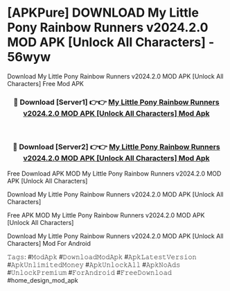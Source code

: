 # [APKPure] DOWNLOAD My Little Pony Rainbow Runners v2024.2.0 MOD APK [Unlock All Characters] - 56wyw
Download My Little Pony Rainbow Runners v2024.2.0 MOD APK [Unlock All Characters] Free Mod APK

<div align="center">
<h3>🔴 Download [Server1] 👉👉 <a href="https://apk-comot.site?title=My_Little_Pony_Rainbow_Runners_v2024.2.0_MOD_APK_[Unlock_All_Characters]">My Little Pony Rainbow Runners v2024.2.0 MOD APK [Unlock All Characters] Mod Apk</a></h3><br>

<h3>🔴 Download [Server2] 👉👉 <a href="https://apk-comot.site?title=My_Little_Pony_Rainbow_Runners_v2024.2.0_MOD_APK_[Unlock_All_Characters]">My Little Pony Rainbow Runners v2024.2.0 MOD APK [Unlock All Characters] Mod Apk</a></h3>
</div>


Free Download APK MOD My Little Pony Rainbow Runners v2024.2.0 MOD APK [Unlock All Characters]

Download My Little Pony Rainbow Runners v2024.2.0 MOD APK [Unlock All Characters] 

Free APK MOD My Little Pony Rainbow Runners v2024.2.0 MOD APK [Unlock All Characters] 

Download My Little Pony Rainbow Runners v2024.2.0 MOD APK [Unlock All Characters] Mod For Android

𝚃𝚊𝚐𝚜: #𝙼𝚘𝚍𝙰𝚙𝚔 #𝙳𝚘𝚠𝚗𝚕𝚘𝚊𝚍𝙼𝚘𝚍𝙰𝚙𝚔 #𝙰𝚙𝚔𝙻𝚊𝚝𝚎𝚜𝚝𝚅𝚎𝚛𝚜𝚒𝚘𝚗 #𝙰𝚙𝚔𝚄𝚗𝚕𝚒𝚖𝚒𝚝𝚎𝚍𝙼𝚘𝚗𝚎𝚢 #𝙰𝚙𝚔𝚄𝚗𝚕𝚘𝚌𝚔𝙰𝚕𝚕 #𝙰𝚙𝚔𝙽𝚘𝙰𝚍𝚜 #𝚄𝚗𝚕𝚘𝚌𝚔𝙿𝚛𝚎𝚖𝚒𝚞𝚖 #𝙵𝚘𝚛𝙰𝚗𝚍𝚛𝚘𝚒𝚍 #𝙵𝚛𝚎𝚎𝙳𝚘𝚠𝚗𝚕𝚘𝚊𝚍 #home_design_mod_apk